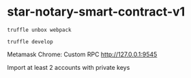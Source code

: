 # star-notary-smart-contract-v1

`truffle unbox webpack`

`truffle develop`

Metamask Chrome: Custom RPC http://127.0.0.1:9545

Import at least 2 accounts with private keys